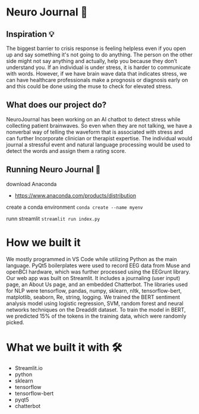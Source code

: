 # Neuro Journal 📖



## Inspiration 	💡
The biggest barrier to crisis response is feeling helpless even if you open up and say something it's not going to do anything. The person on the other side might not say anything and actually, help you because they don’t understand you. If an individual is under stress, it is harder to communicate with words. However, if we have brain wave data that indicates stress, we can have healthcare professionals make a prognosis or diagnosis early on and this could be done using the muse to check for elevated stress.



## What does our project do?
NeuroJournal has been working on an AI chatbot to detect stress while collecting patient brainwaves. So even when they are not talking, we have a nonverbal way of telling the waveform that is associated with stress and can further Incorporate clinician or therapist expertise. The individual would journal a stressful event and natural language processing would be used to detect the words and assign them a rating score.



## Running Neuro Journal 🏃

download Anaconda
* https://www.anaconda.com/products/distribution 

create a conda environment 
```conda create --name myenv```

runn streamlit 
```streamlit run index.py```



# How we built it
We mostly programmed in VS Code while utilizing Python as the main language. PyQt5 boilerplates were used to record EEG data from Muse and openBCI hardware, which was further processed using the EEGrunt library. Our web app was built on Streamlit. It includes a journaling (user input) page, an About Us page, and an embedded Chatterbot. The libraries used for NLP were tensorflow, pandas, numpy, sklearn, nltk, tensorflow-bert, matplotlib, seaborn, Re, string, logging. We trained the BERT sentiment analysis model using logistic regression, SVM, random forest and neural networks techniques on the Dreaddit dataset. To train the model in BERT, we predicted 15% of the tokens in the training data, which were randomly picked.



# What we built it with 🛠️
* Streamlit.io
* python
* sklearn
* tensorflow
* tensorflow-bert
* pyqt5
* chatterbot
